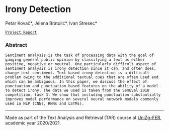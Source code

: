 # Irony Detection

Petar Kovač*, Jelena Bratulić*, Ivan Stresec*

[`Project Report`](https://www.fer.unizg.hr/_download/repository/TAR-2021-ProjectReports.pdf#page=26)

### Abstract

`Sentiment analysis is the task of processing data with the goal of gauging general public opinion by classifying a text as either positive, negative or neutral. One particularly difficult aspect of sentiment analysis is irony detection since it can, and often does, change text sentiment. Text-based irony detection is a difficult problem owing to the additional textual cues that are often used and which can be ambiguous. In this paper, we discuss the effect of punctuation and punctuation-based features on the ability of a model to detect irony. The data we used is taken from the SemEval 2018 competition, task 3. We show that including punctuation substantially improves model performance on several neural network models commonly used in NLP (CNNs, RNNs and LSTMs).`

---

Made as part of the Text Analysis and Retrieval (TAR) course at [UniZg-FER](https://www.fer.unizg.hr/en), academic year 2020/2021.
